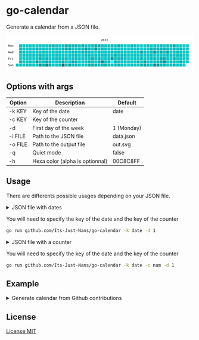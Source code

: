 # go-calendar

Generate a calendar from a JSON file.

![Example](./example.svg)

## Options with args

| Option  | Description                     | Default    |
| ------- | ------------------------------- | ---------- |
| -k KEY  | Key of the date                 | date       |
| -c KEY  | Key of the counter              |            |
| -d      | First day of the week           | 1 (Monday) |
| -i FILE | Path to the JSON file           | data.json  |
| -o FILE | Path to the output file         | out.svg    |
| -q      | Quiet mode                      | false      |
| -h      | Hexa color (alpha is optionnal) | 00C8C8FF   |

## Usage

There are differents possible usages depending on your JSON file.

<details>

<summary>JSON file with dates </summary>

```json
[
  {
    "date": "2022-11-06",
  },
  {
    "date": "2022-11-07",
  },
]
```

</details>

You will need to specify the key of the date and the key of the counter

```sh
go run github.com/Its-Just-Nans/go-calendar -k date -d 1
```

<details>

<summary>JSON file with a counter</summary>

```json
[
  {
    "date": "2022-11-06",
    "num": 9
  },
  {
    "date": "2022-11-06",
    "num": 1
  },
]
```

</details>

You will need to specify the key of the date and the key of the counter

```sh
go run github.com/Its-Just-Nans/go-calendar -k date -c num -d 1
```

## Example

<details>

<summary>Generate calendar from Github contributions</summary>

Using [gh api](https://cli.github.com/manual/gh) and [jq](https://github.com/jqlang/jq), you can get your contributions from Github with

```sh
gh api graphql -F owner='Its-Just-Nans' -f query='
    query( $owner: String!) {
      user(login: $owner) {
    contributionsCollection {
      contributionCalendar {
        totalContributions
        weeks {
          contributionDays {
            contributionCount
            weekday
            date
          }
        }
      }
    }
  }}' | jq '[.data.user.contributionsCollection.contributionCalendar.weeks | .[].contributionDays |.[] | {date: (.date), num:(.contributionCount)}]' > out.json
```

Then you can generate the calendar with

```sh
go run github.com/Its-Just-Nans/go-calendar -k date -c num -i out.json -o contributions.svg -d 1
```

</details>

## License

[License MIT](./LICENSE)
